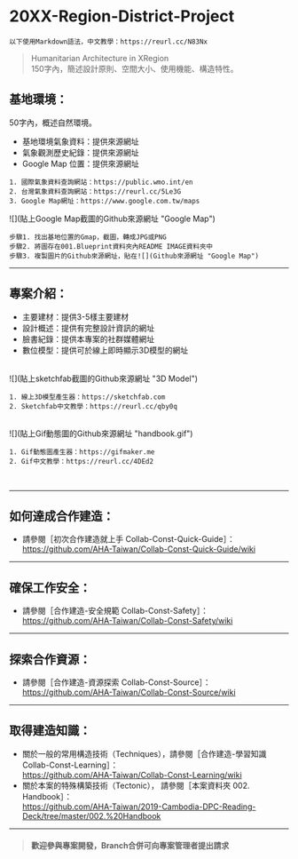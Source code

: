 # 20XX-Region-District-Project
```
以下使用Markdown語法，中文教學：https://reurl.cc/N83Nx
```
>Humanitarian Architecture in XRegion<br/>
>150字內，簡述設計原則、空間大小、使用機能、構造特性。<br/>


## 基地環境：<br/>
50字內，概述自然環境。<br/>
* 基地環境氣象資料：提供來源網址 <br/>
* 氣象觀測歷史紀錄：提供來源網址 <br/>
* Google Map 位置：提供來源網址 <br/>
```
1. 國際氣象資料查詢網站：https://public.wmo.int/en
2. 台灣氣象資料查詢網站：https://reurl.cc/5Le3G
3. Google Map網址：https://www.google.com.tw/maps
```
![](貼上Google Map截圖的Github來源網址 "Google Map")
```
步驟1. 找出基地位置的Gmap，截圖，轉成JPG或PNG
步驟2. 將圖存在001.Blueprint資料夾內README IMAGE資料夾中
步驟3. 複製圖片的Github來源網址，貼在![](Github來源網址 "Google Map")
```
***
## 專案介紹：<br/>
* 主要建材：提供3-5樣主要建材
* 設計概述：提供有完整設計資訊的網址
* 臉書紀錄：提供本專案的社群媒體網址
* 數位模型：提供可於線上即時顯示3D模型的網址<br/>

<br/>
![](貼上sketchfab截圖的Github來源網址 "3D Model")
<br/>

```
1. 線上3D模型產生器：https://sketchfab.com 
2. Sketchfab中文教學：https://reurl.cc/qby0q
```

<br/>
![](貼上Gif動態圖的Github來源網址 "handbook.gif")
<br/>

```
1. Gif動態圖產生器：https://gifmaker.me
2. Gif中文教學：https://reurl.cc/4DEd2
```

<br/>

***
## 如何達成合作建造：<br/>
* 請參閱［初次合作建造就上手 Collab-Const-Quick-Guide］：<br/>
https://github.com/AHA-Taiwan/Collab-Const-Quick-Guide/wiki <br/>
***
## 確保工作安全：<br/>
* 請參閱［合作建造-安全規範 Collab-Const-Safety］：<br/>
https://github.com/AHA-Taiwan/Collab-Const-Safety/wiki <br/>
***
## 探索合作資源：<br/>
* 請參閱［合作建造-資源探索 Collab-Const-Source］：<br/>
https://github.com/AHA-Taiwan/Collab-Const-Source/wiki <br/>
***
## 取得建造知識：<br/>
* 關於一般的常用構造技術（Techniques），請參閱［合作建造-學習知識 Collab-Const-Learning］：<br/>
https://github.com/AHA-Taiwan/Collab-Const-Learning/wiki <br/>
* 關於本案的特殊構築技術（Tectonic）， 請參閱［本案資料夾 002. Handbook］：<br/>
https://github.com/AHA-Taiwan/2019-Cambodia-DPC-Reading-Deck/tree/master/002.%20Handbook <br/>
***

> #### 歡迎參與專案開發，Branch合併可向專案管理者提出請求

